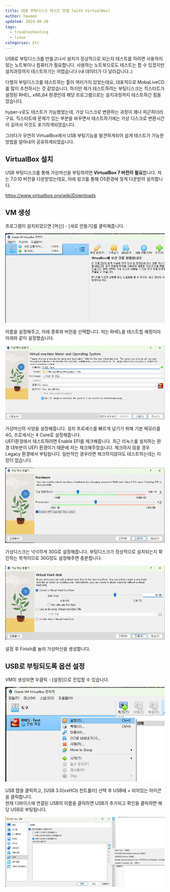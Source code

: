 ```yaml
---
title: USB 부팅디스크 테스트 방법 (with VirtualBox)
author: heomne
updated: 2024-06-20
tags:
  - troubleshooting
  - linux
categories: Etc
---
```

USB로 부팅디스크를 만들고나서 설치가 정상적으로 되는지 테스트를 하려면 사용하지않는 노트북이나 컴퓨터가 필요합니다. 사용하는 노트북으로도 테스트는 할 수 있겠지만 설치과정까지 테스트하기는 어렵습니다.(내 데이터가 다 날라갑니다..)

다행히 부팅디스크를 테스트하는 툴이 여러가지 있었는데요, 대표적으로 MobaLiveCD를 많이 추천하시는 것 같았습니다. 하지만 제가 테스트하려는 부팅디스크는 킥스타트가 설정된 RHEL, x86_64 환경인데 해당 프로그램으로는 설치과정까지 테스트하긴 힘들었습니다.

hyper-v로도 테스트가 가능했었는데, 가상 디스크로 변환하는 과정이 꽤나 피곤하더라구요. 킥스타트에 문제가 있는 부분을 바꾸면서 테스트하기에는 가상 디스크로 변환시간이 길어서 이것도 포기하게되었습니다.

그러다가 우연히 VirtualBox에서 USB 부팅기능을 발견하게되어 쉽게 테스트가 가능한 방법을 알아내어 공유하게되었습니다.

## VirtualBox 설치

USB 부팅디스크를 통해 가상머신을 부팅하려면 **VirtualBox 7 버전이 필요**합니다. 저는 7.0.10 버전을 다운받았는데요, 아래 링크를 통해 OS환경에 맞게 다운받아 설치합니다.

<https://www.virtualbox.org/wiki/Downloads>

[](https://www.virtualbox.org/wiki/Downloads)

## VM 생성

프로그램이 설치되었으면 \[머신] - \[새로 만들기]를 클릭해줍니다.

![](/assets/post_img/bootdisk-test-with-virtualbox/269493158-6b27ebe7-1533-4e76-a48b-f24591a24e71.png)

이름을 설정해주고, 아래 종류와 버전을 선택합니다. 저는 RHEL을 테스트할 예정이라 아래와 같이 설정했습니다.

![](/assets/post_img/bootdisk-test-with-virtualbox/269493367-d3efbc1c-5fe7-4e09-b811-cc188bbf6f38.png)

가상머신의 사양을 설정해줍니다. 설치 프로세스를 빠르게 넘기기 위해 기본 메모리를 4G, 프로세서는 4 Core로 설정해줍니다.\
UEFI환경에서 테스트하려면 Enable EFI를 체크해줍니다. 최근 리눅스를 설치하는 환경 대부분이 UEFI 환경이기 때문에 저는 체크해주었습니다. 체크하지 않을 경우 Legacy 환경에서 부팅됩니다. 일반적인 경우라면 체크하지않아도 테스트하는데는 지장이 없습니다.

![](/assets/post_img/bootdisk-test-with-virtualbox/269494046-853f58bb-a4d7-40b2-8882-c5eb5132ada9.png)

가상디스크는 넉넉하게 30G로 설정해줍니다. 부팅디스크가 정상적으로 설치되는지 확인하는 목적이므로 30G정도 설정해주면 충분합니다.

![](/assets/post_img/bootdisk-test-with-virtualbox/269495888-f85e83be-1b87-4600-b48f-9325a5c5c889.png)

설정 후 Finish를 눌러 가상머신을 생성합니다.

## USB로 부팅되도록 옵션 설정

VM이 생성되면 우클릭 - \[설정]으로 진입할 수 있습니다.

![](/assets/post_img/bootdisk-test-with-virtualbox/269497102-595b0048-185c-4c29-91c8-47889e38876a.png)

USB 탭을 클릭하고, \[USB 3.0(xxHCI) 컨트롤러] 선택 후 USB에 + 되어있는 아이콘을 클릭합니다.\
현재 디바이스에 연결된 USB의 이름을 클릭하면 USB가 추가되고 확인을 클릭하면 해당 USB로 부팅됩니다.[](https://www.virtualbox.org/wiki/Downloads)

![](/assets/post_img/bootdisk-test-with-virtualbox/269497733-d4c550a4-d6ad-414c-8471-691d239ee88b.png)

[](https://www.virtualbox.org/wiki/Downloads)